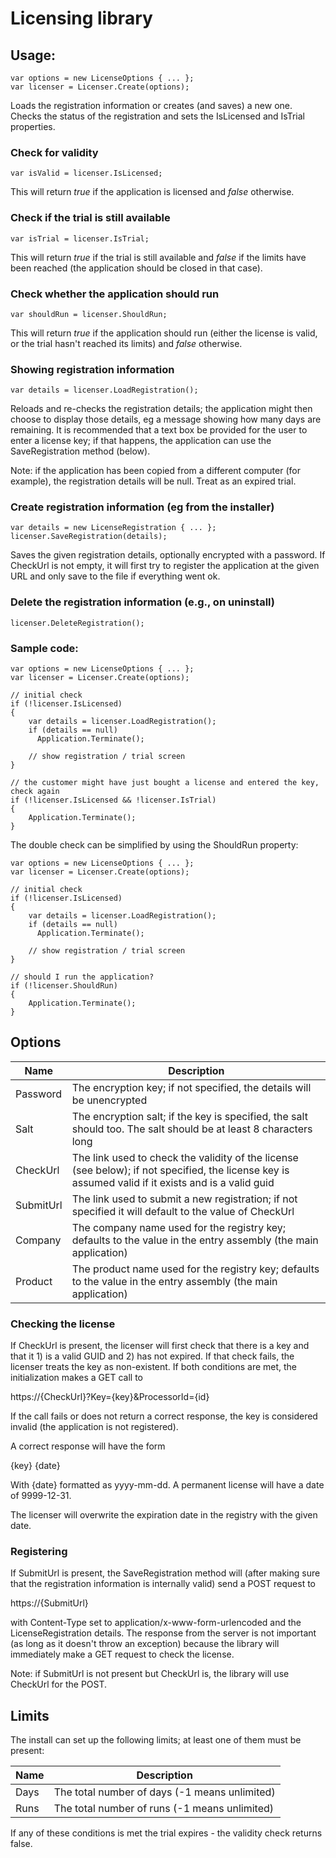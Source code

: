 # Licensing library

## Usage:

    var options = new LicenseOptions { ... };
    var licenser = Licenser.Create(options);

Loads the registration information or creates (and saves) a new one.
Checks the status of the registration and sets the IsLicensed and IsTrial properties.

### Check for validity

    var isValid = licenser.IsLicensed;

This will return *true* if the application is licensed and *false* otherwise.

### Check if the trial is still available

    var isTrial = licenser.IsTrial;

This will return *true* if the trial is still available and *false* if the limits have been reached (the application should be closed in that case).

### Check whether the application should run

    var shouldRun = licenser.ShouldRun;

This will return *true* if the application should run (either the license is valid, or the trial hasn't reached its limits) and *false* otherwise.

### Showing registration information

    var details = licenser.LoadRegistration();

Reloads and re-checks the registration details; the application might then choose to display those details, eg a message showing how many days
are remaining. It is recommended that a text box be provided for the user to enter a license key; if that happens, the application can use the
SaveRegistration method (below).

Note: if the application has been copied from a different computer (for example), the registration details will be null. Treat as an expired trial.

### Create registration information (eg from the installer)

    var details = new LicenseRegistration { ... };
    licenser.SaveRegistration(details);

Saves the given registration details, optionally encrypted with a password. If CheckUrl is not empty, it will first try to register
the application at the given URL and only save to the file if everything went ok.

### Delete the registration information (e.g., on uninstall)

    licenser.DeleteRegistration();

### Sample code:

    var options = new LicenseOptions { ... };
    var licenser = Licenser.Create(options);

    // initial check
    if (!licenser.IsLicensed)
    {
        var details = licenser.LoadRegistration();
        if (details == null)
          Application.Terminate();
        
        // show registration / trial screen
    }

    // the customer might have just bought a license and entered the key, check again
    if (!licenser.IsLicensed && !licenser.IsTrial)
    {
        Application.Terminate();
    }

The double check can be simplified by using the ShouldRun property:

    var options = new LicenseOptions { ... };
    var licenser = Licenser.Create(options);

    // initial check
    if (!licenser.IsLicensed)
    {
        var details = licenser.LoadRegistration();
        if (details == null)
          Application.Terminate();
        
        // show registration / trial screen
    }

    // should I run the application?
    if (!licenser.ShouldRun)
    {
        Application.Terminate();
    }


## Options

Name        | Description
----------- | -----------
Password    | The encryption key; if not specified, the details will be unencrypted
Salt        | The encryption salt; if the key is specified, the salt should too. The salt should be at least 8 characters long
CheckUrl    | The link used to check the validity of the license (see below); if not specified, the license key is assumed valid if it exists and is a valid guid
SubmitUrl   | The link used to submit a new registration; if not specified it will default to the value of CheckUrl
Company     | The company name used for the registry key; defaults to the value in the entry assembly (the main application)
Product     | The product name used for the registry key; defaults to the value in the entry assembly (the main application)

### Checking the license

If CheckUrl is present, the licenser will first check that there is a key and that it 1) is a valid GUID and 2) has not expired. If that check fails,
the licenser treats the key as non-existent. If both conditions are met, the initialization makes a GET call to

https://{CheckUrl}?Key={key}&ProcessorId={id}

If the call fails or does not return a correct response, the key is considered invalid (the application is not registered).

A correct response will have the form

{key} {date}

With {date} formatted as yyyy-mm-dd. A permanent license will have a date of 9999-12-31.

The licenser will overwrite the expiration date in the registry with the given date.

### Registering

If SubmitUrl is present, the SaveRegistration method will (after making sure that the registration information is internally valid) send a POST request to

https://{SubmitUrl}

with Content-Type set to application/x-www-form-urlencoded and the LicenseRegistration details. The response from the server is not important
(as long as it doesn't throw an exception) because the library will immediately make a GET request to check the license.

Note: if SubmitUrl is not present but CheckUrl is, the library will use CheckUrl for the POST.

## Limits

The install can set up the following limits; at least one of them must be present:

Name   | Description
------ | -----------
Days   | The total number of days (-1 means unlimited)
Runs   | The total number of runs (-1 means unlimited)

If any of these conditions is met the trial expires - the validity check returns false.
